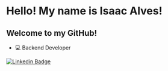 <h1>Hello! My name is Isaac Alves!</h1>
<h2>Welcome to my GitHub!</h2>

<ul>
<li>💻 Backend Developer</li>
</ul>



[![Linkedin Badge](https://img.shields.io/badge/-LinkedIn-blue?style=flat-square&logo=Linkedin&logoColor=white&link=https://www.linkedin.com/in/isaaclvs)](https://www.linkedin.com/in/isaaclvs)
